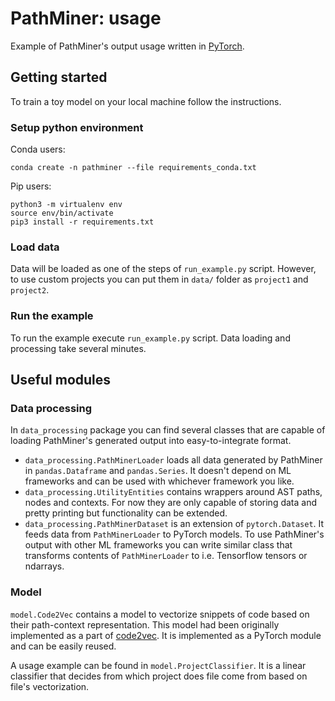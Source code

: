 # PathMiner: usage

Example of PathMiner's output usage written in [PyTorch](https://pytorch.org/).

## Getting started

To train a toy model on your local machine follow the instructions.

### Setup python environment

Conda users:

~~~~
conda create -n pathminer --file requirements_conda.txt
~~~~

Pip users:
~~~~
python3 -m virtualenv env
source env/bin/activate
pip3 install -r requirements.txt
~~~~



### Load data

Data will be loaded as one of the steps of `run_example.py` script. 
However, to use custom projects you can put them in `data/` folder
as `project1` and `project2`.

### Run the example

To run the example execute `run_example.py` script. 
Data loading and processing take several minutes.


## Useful modules

### Data processing

In `data_processing` package you can find several classes that are capable of loading
PathMiner's generated output into easy-to-integrate format.

* `data_processing.PathMinerLoader` loads all data generated by PathMiner in `pandas.Dataframe` and `pandas.Series`.
It doesn't depend on ML frameworks and can be used with whichever framework you like. 
* `data_processing.UtilityEntities` contains wrappers around AST paths, nodes and contexts. For now they are only 
capable of storing data and pretty printing but functionality can be extended.
* `data_processing.PathMinerDataset` is an extension of `pytorch.Dataset`. It feeds data from `PathMinerLoader` to
PyTorch models. To use PathMiner's output with other ML frameworks you can write similar class that transforms contents
of `PathMinerLoader` to i.e. Tensorflow tensors or ndarrays. 

### Model

`model.Code2Vec` contains a model to vectorize snippets of code based on their path-context representation.
This model had been originally implemented as a part of [code2vec](https://github.com/tech-srl/code2vec).
It is implemented as a PyTorch module and can be easily reused.

A usage example can be found in `model.ProjectClassifier`.
It is a linear classifier that decides from which project does file come from based on file's vectorization.
